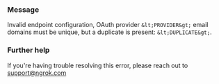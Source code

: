 
### Message
Invalid endpoint configuration, OAuth provider `&lt;PROVIDER&gt;` email domains must be unique, but a duplicate is present: `&lt;DUPLICATE&gt;`.

### Further help
If you're having trouble resolving this error, please reach out to [support@ngrok.com](mailto:support@ngrok.com?subject=Help%20with%20ERR_NGROK_1647)


